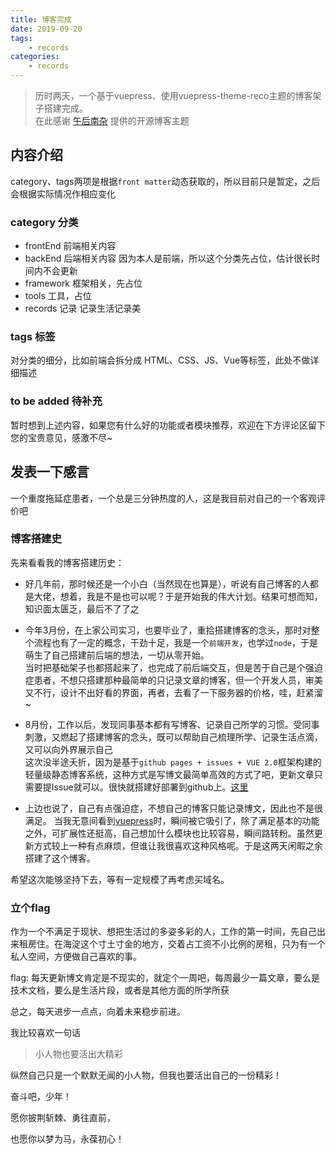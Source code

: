 ```yaml
---
title: 博客完成
date: 2019-09-20
tags: 
    - records
categories:
    - records
---
```


> 历时两天，一个基于vuepress、使用vuepress-theme-reco主题的博客架子搭建完成。  
在此感谢 [午后南杂](https://www.recoluan.com/) 提供的开源博客主题

## 内容介绍

category、tags两项是根据`front matter`动态获取的，所以目前只是暂定，之后会根据实际情况作相应变化

### category 分类

- frontEnd 前端相关内容
- backEnd 后端相关内容 因为本人是前端，所以这个分类先占位，估计很长时间内不会更新
- framework 框架相关，先占位
- tools 工具，占位
- records 记录 记录生活记录美

### tags 标签

对分类的细分，比如前端会拆分成 HTML、CSS、JS、Vue等标签，此处不做详细描述

### to be added 待补充

暂时想到上述内容，如果您有什么好的功能或者模块推荐，欢迎在下方评论区留下您的宝贵意见，感激不尽~

## 发表一下感言

一个重度拖延症患者，一个总是三分钟热度的人，这是我目前对自己的一个客观评价吧  

### 博客搭建史

先来看看我的博客搭建历史：

- 好几年前，那时候还是一个小白（当然现在也算是），听说有自己博客的人都是大佬，想着，我是不是也可以呢？于是开始我的伟大计划。结果可想而知，知识面太匮乏，最后不了了之

- 今年3月份，在上家公司实习，也要毕业了，重拾搭建博客的念头，那时对整个流程也有了一定的概念，干劲十足，我是一个`前端开发`，也学过`node`，于是萌生了自己搭建前后端的想法，一切从零开始。    
当时把基础架子也都搭起来了，也完成了前后端交互，但是苦于自己是个强迫症患者，不想只搭建那种最简单的只记录文章的博客，但一个开发人员，审美又不行，设计不出好看的界面，再者，去看了一下服务器的价格，哇，赶紧溜~

- 8月份，工作以后，发现同事基本都有写博客、记录自己所学的习惯。受同事刺激，又燃起了搭建博客的念头，既可以帮助自己梳理所学、记录生活点滴，又可以向外界展示自己   
这次没半途夭折，因为是基于`github pages + issues + VUE 2.0`框架构建的轻量级静态博客系统，这种方式是写博文最简单高效的方式了吧，更新文章只需要提Issue就可以。很快就搭建好部署到github上。[这里](https://demonze.github.io/DemonBlog/)   
- 上边也说了，自己有点强迫症，不想自己的博客只能记录博文，因此也不是很满足。
当我无意间看到[vuepress](https://vuepress.vuejs.org/zh/)时，瞬间被它吸引了，除了满足基本的功能之外，可扩展性还挺高，自己想加什么模块也比较容易，瞬间路转粉。虽然更新方式较上一种有点麻烦，但谁让我很喜欢这种风格呢。于是这两天闲暇之余搭建了这个博客。  

希望这次能够坚持下去，等有一定规模了再考虑买域名。

### 立个flag

作为一个不满足于现状、想把生活过的多姿多彩的人，工作的第一时间，先自己出来租房住。在海淀这个寸土寸金的地方，交着占工资不小比例的房租，只为有一个私人空间，方便做自己喜欢的事。

flag: 每天更新博文肯定是不现实的，就定个一周吧，每周最少一篇文章，要么是技术文档，要么是生活片段，或者是其他方面的所学所获   

总之，每天进步一点点，向着未来稳步前进。

我比较喜欢一句话

>    
> 小人物也要活出大精彩
>    

纵然自己只是一个默默无闻的小人物，但我也要活出自己的一份精彩！

奋斗吧，少年！

愿你披荆斩棘、勇往直前，   

也愿你以梦为马，永葆初心！